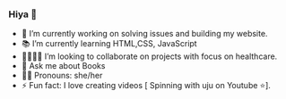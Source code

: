 ### Hiya 👋



- 🔭 I’m currently working on solving issues and building my website.
- 📚 I’m currently learning HTML,CSS, JavaScript
- 👨‍👩‍👧‍👦 I’m looking to collaborate on projects with focus on healthcare.
- 💬 Ask me about Books
- 💅🏼 Pronouns: she/her
- ⚡ Fun fact: I love creating videos [ Spinning with uju on Youtube ⭐️].
